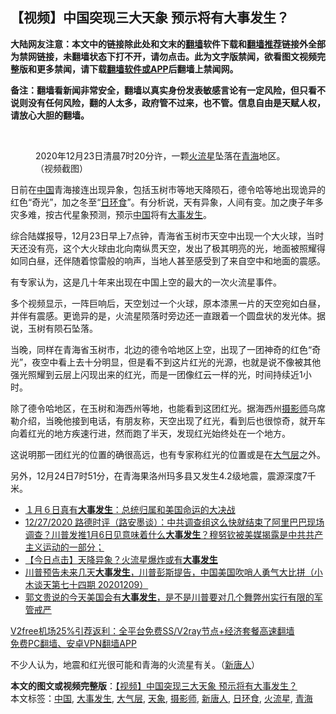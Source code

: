  <h2>【视频】中国突现三大天象 预示将有大事发生？</h2> <p class="notice"><b>大陆网友注意：本文中的链接除此处和文末的<a href="https://github.com/bannedbook/fanqiang" >翻墙</a>软件下载和<a href="https://github.com/killgcd/justmysocks/blob/master/README.md">翻墙推荐</a>链接外全部为禁网链接，未翻墙状态下打不开，请勿点击。此为文字版禁闻，欲看图文视频完整版和更多禁闻，请下载<a href="https://github.com/bannedbook/fanqiang">翻墙软件或APP</a>后翻墙上禁闻网。</p><p>备注：翻墙看新闻非常安全，翻墙以真实身份发表敏感言论有一定风险，但只看不说则没有任何风险，翻的人太多，政府管不过来，也不管。信息自由是天赋人权，请放心大胆的翻墙。</b></p>  <div class="entry"> <br /> <figure><figcaption class="wp-caption-text">2020年12月23日清晨7时20分许，一颗<a href="https://www.bannedbook.org/bnews/tag/%E7%81%AB%E6%B5%81%E6%98%9F/" class="st_tag internal_tag" rel="tag" title="标签 火流星 下的日志">火流星</a>坠落在<a href="https://www.bannedbook.org/bnews/tag/%e9%9d%92%e6%b5%b7/" class="st_tag internal_tag" rel="tag" title="标签 青海 下的日志">青海</a>地区。 （视频截图）</figcaption></figure> <p>日前在<span class='wp_keywordlink_affiliate'><a href="https://www.bannedbook.org/" title="中国" target="_blank">中国</a></span>青海接连出现异象，包括玉树市等地天降陨石，德令哈等地出现诡异的红色“奇光”，加之冬至“<a href="https://www.bannedbook.org/bnews/tag/%E6%97%A5%E7%8E%AF%E9%A3%9F/" class="st_tag internal_tag" rel="tag" title="标签 日环食 下的日志">日环食</a>”。有分析说，天有异象，人间有变。加之庚子年多灾多难，按古代星象预测，预示<a href="https://www.bannedbook.org/bnews/tag/%E4%B8%AD%E5%9B%BD/" class="st_tag internal_tag" rel="tag" title="标签 中国 下的日志">中国</a>将有<a href="https://www.bannedbook.org/bnews/tag/%E5%A4%A7%E4%BA%8B%E5%8F%91%E7%94%9F/" class="st_tag internal_tag" rel="tag" title="标签 大事发生 下的日志">大事发生</a>。</p> <p>综合陆媒报导，12月23日早上7点钟，青海省玉树市天空中出现一个大火球，当时天还没有亮，这个大火球由北向南纵贯天空，发出了极其明亮的光，地面被照耀得如同白昼，还伴随着惊雷般的响声，当地人甚至感受到了来自空中和地面的震感。</p> <p></p>  <p>有专家认为，这是几十年来出现在中国上空的最大的一次火流星事件。</p> <p>多个视频显示，一阵巨响后，天空划过一个火球，原本漆黑一片的天空宛如白昼，并伴有震感。更诡异的是，火流星陨落时旁边还一直跟着一个圆盘状的发光体。据说，玉树有陨石坠落。</p> <p></p>  <p>当晚，同样在青海省玉树市，北边的德令哈地区上空，出现了一团神奇的红色“奇光”，夜空中看上去十分明显，但是看不到这片红光的光源，也就是说不像被其他强光照耀到云层上闪现出来的红光，而是一团像红云一样的光，时间持续近1小时。</p> <p>除了德令哈地区，在玉树和海西州等地，也能看到这团红光。据海西州<a href="https://www.bannedbook.org/bnews/tag/%e6%91%84%e5%bd%b1%e5%b8%88/" class="st_tag internal_tag" rel="tag" title="标签 摄影师 下的日志">摄影师</a>乌席勒介绍，当晚他接到电话，有朋友称，天空出现了红光，看到后也很惊奇，就开车向着红光的地方疾速行进，然而跑了半天，发现红光始终处在一个地方。</p> <p>这说明那一团红光的位置的确很高远，也有专家称红光的位置或是在<a href="https://www.bannedbook.org/bnews/tag/%e5%a4%a7%e6%b0%94%e5%b1%82/" class="st_tag internal_tag" rel="tag" title="标签 大气层 下的日志">大气层</a>之外。</p>  <p>另外，12月24日7时51分，在青海果洛州玛多县又发生4.2级地震，震源深度7千米。</p> <ul class='op-related-articles' title='相关阅读'> <li><a href='https://www.bannedbook.org/bnews/taiwannews/20201228/1456405.html' target='_blank'>１月６日真有<b>大事发生</b>：总统归属和美国命运的大决战</a></li> <li><a href='https://www.bannedbook.org/bnews/bannedvideo/20201227/1456037.html' target='_blank'>12/27/2020 路德时评（路安墨谈）：中共调查组这么快就结束了阿里巴巴现场调查？川普发推1月6日见意味着什么<b>大事发生</b>？穆努钦被美媒揭露是中共共产主义运动的一部分；</a></li> <li><a href='https://www.bannedbook.org/bnews/bannedvideo/20201226/1455188.html' target='_blank'>【今日点击】天降异象？火流星爆炸或有<b>大事发生</b></a></li> <li><a href='https://www.bannedbook.org/bnews/bannedvideo/20201209/1454173.html' target='_blank'>川普预告未来几天<b>大事发生</b>，川普彭斯提告，中国美国吹哨人勇气大比拼（小木谈天第七十四期 20201209）</a></li> <li><a href='https://www.bannedbook.org/bnews/bannedvideo/20201219/1450946.html' target='_blank'>郭文贵说的今天美国会有<b>大事发生</b>，是不是川普要对几个舞弊州实行有限的军管戒严</a></li> </ul> <p class="texttj"> <a href="https://www.bannedbook.org/forum23/topic22702.html" target="_blank">V2free机场25%引荐返利：全平台免费SS/V2ray节点+经济套餐高速翻墙</a><br/> <a href="https://github.com/bannedbook/fanqiang/wiki/%E7%A6%81%E9%97%BB%E7%BD%91%E5%AE%89%E5%8D%93%E7%BF%BB%E5%A2%99%E6%96%B0%E9%97%BBAPP" target="_blank">免费PC翻墙、安卓VPN翻墙APP</a></p><p>不少人认为，地震和红光很可能和青海的火流星有关。（<span class='wp_keywordlink_affiliate'><a href="https://www.ntdtv.com/" title="新唐人">新唐人</a></span>）</p><a name='sharetosocial'></a>       <div><b>本文的图文或视频完整版</b>：<a href='https://www.bannedbook.org/bnews/comments/20201230/1457468.html'>【视频】中国突现三大天象 预示将有大事发生？</a></div>  </div><!--END ENTRY--> <div class="postfooter"> <div>本文标签：<a href="https://www.bannedbook.org/bnews/tag/%E4%B8%AD%E5%9B%BD/" rel="tag">中国</a>, <a href="https://www.bannedbook.org/bnews/tag/%E5%A4%A7%E4%BA%8B%E5%8F%91%E7%94%9F/" rel="tag">大事发生</a>, <a href="https://www.bannedbook.org/bnews/tag/%e5%a4%a7%e6%b0%94%e5%b1%82/" rel="tag">大气层</a>, <a href="https://www.bannedbook.org/bnews/tag/%E5%A4%A9%E8%B1%A1/" rel="tag">天象</a>, <a href="https://www.bannedbook.org/bnews/tag/%e6%91%84%e5%bd%b1%e5%b8%88/" rel="tag">摄影师</a>, <a href="https://www.bannedbook.org/bnews/tag/%e6%96%b0%e5%94%90%e4%ba%ba/" rel="tag">新唐人</a>, <a href="https://www.bannedbook.org/bnews/tag/%E6%97%A5%E7%8E%AF%E9%A3%9F/" rel="tag">日环食</a>, <a href="https://www.bannedbook.org/bnews/tag/%E7%81%AB%E6%B5%81%E6%98%9F/" rel="tag">火流星</a>, <a href="https://www.bannedbook.org/bnews/tag/%e9%9d%92%e6%b5%b7/" rel="tag">青海</a></div>  </div><!--END POSTFOOTER--> 